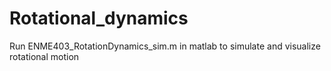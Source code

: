 # Rotational_dynamics
Run ENME403_RotationDynamics_sim.m in matlab to simulate and visualize rotational motion
